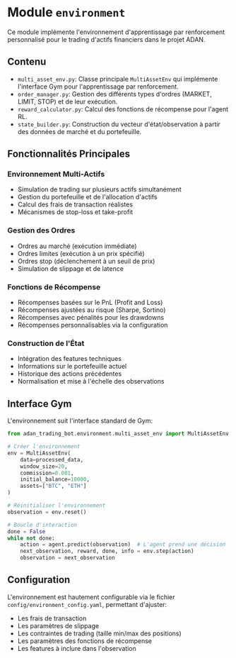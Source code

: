 # Module `environment`

Ce module implémente l'environnement d'apprentissage par renforcement personnalisé pour le trading d'actifs financiers dans le projet ADAN.

## Contenu

* `multi_asset_env.py`: Classe principale `MultiAssetEnv` qui implémente l'interface Gym pour l'apprentissage par renforcement.
* `order_manager.py`: Gestion des différents types d'ordres (MARKET, LIMIT, STOP) et de leur exécution.
* `reward_calculator.py`: Calcul des fonctions de récompense pour l'agent RL.
* `state_builder.py`: Construction du vecteur d'état/observation à partir des données de marché et du portefeuille.

## Fonctionnalités Principales

### Environnement Multi-Actifs
- Simulation de trading sur plusieurs actifs simultanément
- Gestion du portefeuille et de l'allocation d'actifs
- Calcul des frais de transaction réalistes
- Mécanismes de stop-loss et take-profit

### Gestion des Ordres
- Ordres au marché (exécution immédiate)
- Ordres limites (exécution à un prix spécifié)
- Ordres stop (déclenchement à un seuil de prix)
- Simulation de slippage et de latence

### Fonctions de Récompense
- Récompenses basées sur le PnL (Profit and Loss)
- Récompenses ajustées au risque (Sharpe, Sortino)
- Récompenses avec pénalités pour les drawdowns
- Récompenses personnalisables via la configuration

### Construction de l'État
- Intégration des features techniques
- Informations sur le portefeuille actuel
- Historique des actions précédentes
- Normalisation et mise à l'échelle des observations

## Interface Gym

L'environnement suit l'interface standard de Gym:

```python
from adan_trading_bot.environment.multi_asset_env import MultiAssetEnv

# Créer l'environnement
env = MultiAssetEnv(
    data=processed_data,
    window_size=20,
    commission=0.001,
    initial_balance=10000,
    assets=["BTC", "ETH"]
)

# Réinitialiser l'environnement
observation = env.reset()

# Boucle d'interaction
done = False
while not done:
    action = agent.predict(observation)  # L'agent prend une décision
    next_observation, reward, done, info = env.step(action)
    observation = next_observation
```

## Configuration

L'environnement est hautement configurable via le fichier `config/environment_config.yaml`, permettant d'ajuster:
- Les frais de transaction
- Les paramètres de slippage
- Les contraintes de trading (taille min/max des positions)
- Les paramètres des fonctions de récompense
- Les features à inclure dans l'observation
